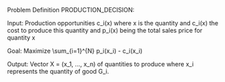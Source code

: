 Problem Definition PRODUCTION_DECISION:

Input:
    Production opportunities c_i(x) where x is the quantity and c_i(x) the cost to produce this quantity
    and p_i(x) being the total sales price for quantity x

Goal: Maximize \sum_{i=1}^{N} p_i(x_i) - c_i(x_i)
    
Output:
    Vector X = (x_1, ..., x_n) of quantities to produce where x_i represents the quantity of good G_i.